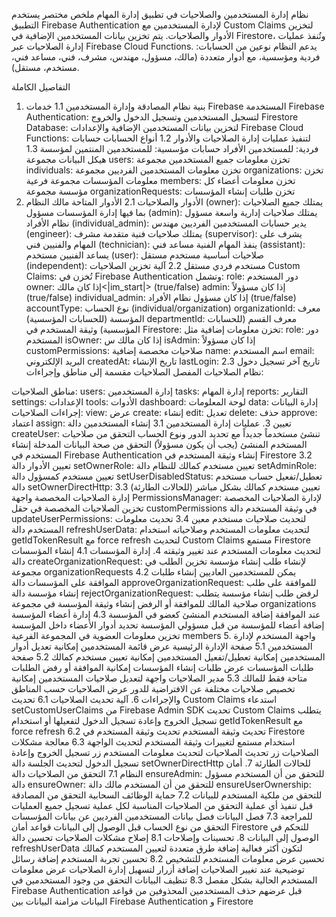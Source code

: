نظام إدارة المستخدمين والصلاحيات في تطبيق إدارة المهام
ملخص مختصر
يستخدم التطبيق Firebase Authentication لإدارة المستخدمين مع Custom Claims لتخزين الأدوار والصلاحيات. يتم تخزين بيانات المستخدمين الإضافية في Firestore، وتُنفذ عمليات إدارة الصلاحيات عبر Firebase Cloud Functions. يدعم النظام نوعين من الحسابات: فردية ومؤسسية، مع أدوار متعددة (مالك، مسؤول، مهندس، مشرف، فني، مساعد فني، مستخدم، مستقل).

التفاصيل الكاملة
1. بنية نظام المصادقة وإدارة المستخدمين
1.1 خدمات Firebase المستخدمة
Firebase Authentication: لتسجيل المستخدمين وتسجيل الدخول والخروج
Firestore Database: لتخزين بيانات المستخدمين الإضافية والإعدادات
Firebase Cloud Functions: لتنفيذ عمليات إدارة الصلاحيات والأدوار
1.2 أنواع الحسابات
حسابات فردية: للمستخدمين الأفراد
حسابات مؤسسية: للمستخدمين المنتمين لمؤسسة
1.3 هيكل البيانات
مجموعة users: تخزن معلومات جميع المستخدمين
مجموعة individuals: تخزن معلومات المستخدمين الفرديين
مجموعة organizations: تخزن معلومات المؤسسات
مجموعة فرعية members: تخزن معلومات أعضاء كل مؤسسة
مجموعة organizationRequests: تخزن طلبات إنشاء المؤسسات
2. الأدوار والصلاحيات
2.1 الأدوار المتاحة
مالك النظام (owner): يمتلك جميع الصلاحيات بما فيها إدارة المؤسسات
مسؤول (admin): يمتلك صلاحيات إدارية واسعة
مسؤول نظام الأفراد (individual_admin): يدير حسابات المستخدمين الفرديين
مهندس (engineer): يمتلك صلاحيات فنية متقدمة
مشرف (supervisor): يشرف على المهام والفنيين
فني (technician): ينفذ المهام الفنية
مساعد فني (assistant): يساعد الفنيين
مستخدم (user): صلاحيات أساسية
مستخدم مستقل (independent): مستخدم فردي مستقل
2.2 آلية تخزين الصلاحيات
Custom Claims: تُخزن في Firebase Authentication وتشمل:
role: دور المستخدم
owner: إذا كان مالك<|im_start|> (true/false)
admin: إذا كان مسؤولاً (true/false)
individual_admin: إذا كان مسؤول نظام الأفراد (true/false)
accountType: نوع الحساب (individual/organization)
organizationId: معرف المؤسسة (للحسابات المؤسسية)
departmentId: معرف القسم (للحسابات المؤسسية)
وثيقة المستخدم في Firestore: تخزن معلومات إضافية مثل:
role: دور المستخدم
isOwner: إذا كان مالك س
isAdmin: إذا كان مسؤولاً
customPermissions: صلاحيات مخصصة إضافية
name: اسم المستخدم
email: البريد الإلكتروني
createdAt: تاريخ الإنشاء
lastLogin: تاريخ آخر تسجيل دخول
2.3 نظام الصلاحيات المفصل
الصلاحيات مقسمة إلى مناطق وإجراءات:

مناطق الصلاحيات:
users: إدارة المستخدمين
tasks: إدارة المهام
reports: التقارير
settings: الإعدادات
tools: الأدوات
dashboard: لوحة المعلومات
data: إدارة البيانات
إجراءات الصلاحيات:
view: عرض
create: إنشاء
edit: تعديل
delete: حذف
approve: اعتماد
assign: تعيين
3. عمليات إدارة المستخدمين
3.1 إنشاء المستخدمين
دالة createUser: تنشئ مستخدماً جديداً مع تحديد الدور ونوع الحساب
التحقق من صلاحيات المستخدم المنشئ (يجب أن يكون مسؤولاً)
التحقق من صحة البيانات المدخلة
إنشاء المستخدم في Firebase Authentication
إنشاء وثيقة المستخدم في Firestore
3.2 تعيين الأدوار
دالة setOwnerRole: تعيين مستخدم كمالك للنظام
دالة setAdminRole: تعيين مستخدم كمسؤول
دالة setUserDisabledStatus: تعطيل/تفعيل حساب مستخدم
دالة setOwnerDirectHttp: تعيين مستخدم كمالك بشكل مباشر (للحالات الطارئة)
3.3 إدارة الصلاحيات المخصصة
واجهة PermissionsManager: لإدارة الصلاحيات المخصصة
تخزين الصلاحيات المخصصة في حقل customPermissions في وثيقة المستخدم
دالة updateUserPermissions: لتحديث صلاحيات مستخدم معين
3.4 تحديث معلومات المستخدم
دالة refreshUserData: لتحديث معلومات المستخدم وصلاحياته
استخدام getIdTokenResult مع force refresh لتحديث Custom Claims
مستمع Firestore لتحديث معلومات المستخدم عند تغيير وثيقته
4. إدارة المؤسسات
4.1 إنشاء المؤسسات
دالة createOrganizationRequest: لإنشاء طلب إنشاء مؤسسة
تخزين الطلب في مجموعة organizationRequests
يمكن للمستخدمين العاديين إنشاء طلبات
4.2 الموافقة على المؤسسات
دالة approveOrganizationRequest: للموافقة على طلب إنشاء مؤسسة
دالة rejectOrganizationRequest: لرفض طلب إنشاء مؤسسة
يتطلب صلاحية المالك للموافقة أو الرفض
إنشاء وثيقة المؤسسة في مجموعة organizations عند الموافقة
إضافة المستخدم المنشئ كعضو في المؤسسة
4.3 إدارة أعضاء المؤسسة
إضافة أعضاء للمؤسسة من قبل مسؤولي المؤسسة
تحديد أدوار الأعضاء داخل المؤسسة
تخزين معلومات العضوية في المجموعة الفرعية members
5. واجهة المستخدم لإدارة المستخدمين
5.1 صفحة الإدارة الرئيسية
عرض قائمة المستخدمين
إمكانية تعديل أدوار المستخدمين
إمكانية تعطيل/تفعيل المستخدمين
إمكانية تعيين مستخدم كمالك
5.2 صفحة طلبات المؤسسات
عرض طلبات إنشاء المؤسسات
إمكانية الموافقة أو رفض الطلبات
متاحة فقط للمالك
5.3 مدير الصلاحيات
واجهة لتعديل صلاحيات المستخدمين
إمكانية تخصيص صلاحيات مختلفة عن الافتراضية للدور
عرض الصلاحيات حسب المناطق والإجراءات
6. آلية تحديث الصلاحيات
6.1 تحديث Custom Claims
استدعاء setCustomUserClaims من Firebase Admin SDK
تحديث Custom Claims يتطلب تسجيل الخروج وإعادة تسجيل الدخول لتفعيلها
أو استخدام getIdTokenResult مع force refresh
6.2 تحديث وثيقة المستخدم
تحديث وثيقة المستخدم في Firestore
استخدام مستمع لتغييرات وثيقة المستخدم لتحديث الواجهة
6.3 معالجة مشكلات الصلاحيات
زر تحديث الصلاحيات لتحديث معلومات المستخدم
زر تسجيل الخروج وإعادة تسجيل الدخول لتحديث الجلسة
دالة setOwnerDirectHttp للحالات الطارئة
7. أمان النظام
7.1 التحقق من الصلاحيات
دالة ensureAdmin: للتحقق من أن المستخدم مسؤول
دالة ensureOwner: للتحقق من أن المستخدم مالك
دالة ensureUserOwnership: للتحقق من ملكية المستخدم للبيانات
7.2 حماية الوظائف السحابية
التحقق من المصادقة قبل تنفيذ أي عملية
التحقق من الصلاحيات المناسبة لكل عملية
تسجيل جميع العمليات للمراجعة
7.3 فصل البيانات
فصل بيانات المستخدمين الفرديين عن بيانات المؤسسات
التحقق من نوع الحساب قبل الوصول إلى البيانات
قواعد أمان Firestore للتحكم في الوصول إلى البيانات
8. تحسينات وإصلاحات
8.1 إصلاح مشكلات الصلاحيات
تحسين دالة refreshUserData لتكون أكثر فعالية
إضافة طرق متعددة لتعيين المستخدم كمالك
تحسين عرض معلومات المستخدم للتشخيص
8.2 تحسين تجربة المستخدم
إضافة رسائل توضيحية عند تغيير الصلاحيات
إضافة أزرار لتسهيل إدارة الصلاحيات
عرض معلومات المستخدم الحالية بشكل مفصل
8.3 تنظيف البيانات
التحقق من وجود المستخدمين في Firebase Authentication قبل عرضهم
حذف المستخدمين المحذوفين من قواعد البيانات
مزامنة البيانات بين Firebase Authentication و Firestore
